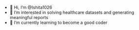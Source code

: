 - 👋 Hi, I’m @Ishita1026
- 👀 I’m interested in solving healthcare datasets and generating meaningful reports
- 🌱 I’m currently learning to become a good coder
  

<!---
Ishita1026/Ishita1026 is a ✨ special ✨ repository because its `README.md` (this file) appears on your GitHub profile.
You can click the Preview link to take a look at your changes.
--->
